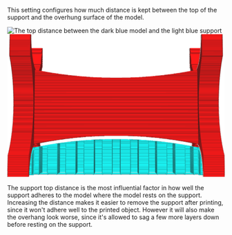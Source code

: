 This setting configures how much distance is kept between the top of the support and the overhung surface of the model.

![The top distance between the dark blue model and the light blue support](../../../articles/images/support_top_bottom_distance.svg)
![A vertical distance is kept between the model and the support](../../../articles/images/support_z_distance.png)

The support top distance is the most influential factor in how well the support adheres to the model where the model rests on the support. Increasing the distance makes it easier to remove the support after printing, since it won't adhere well to the printed object. However it will also make the overhang look worse, since it's allowed to sag a few more layers down before resting on the support.